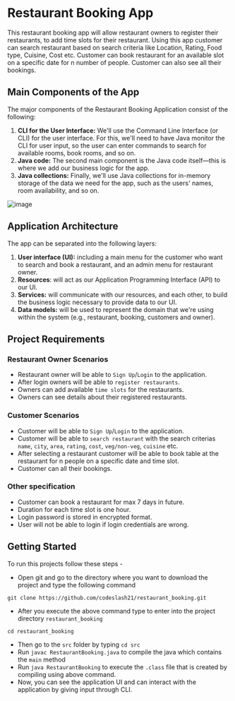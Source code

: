 # Restaurant Booking App
This restaurant booking app will allow restaurant owners to register their restaurants, to add time slots for their restaurant. Using this app customer can search restaurant based on search criteria like Location, Rating, Food type, Cuisine, Cost etc. Customer can book restaurant for an available slot on a specific date for n number of people. Customer can also see all their bookings.

## Main Components of the App
The major components of the Restaurant Booking Application consist of the following:
1. **CLI for the User Interface:** We'll use the Command Line Interface (or CLI) for the user interface. For this, we'll need to have Java monitor the CLI for user input, so the user can enter commands to search for available rooms, book rooms, and so on.
2. **Java code:** The second main component is the Java code itself—this is where we add our business logic for the app.
3. **Java collections:** Finally, we'll use Java collections for in-memory storage of the data we need for the app, such as the users' names, room availability, and so on.

![image](https://github.com/codeslash21/hotel-reservation/assets/32652085/7a0d65f0-878a-413d-9a18-5fcc62f78058)

## Application Architecture
The app can be separated into the following layers:
1. **User interface (UI):** including a main menu for the customer who want to search and book a restaurant, and an admin menu for restaurant owner.
2. **Resources**: will act as our Application Programming Interface (API) to our UI.
3. **Services:** will communicate with our resources, and each other, to build the business logic necessary to provide data to our UI.
4. **Data models:** will be used to represent the domain that we're using within the system (e.g., restaurant, booking, customers and owner).

## Project Requirements
### Restaurant Owner Scenarios
- Restaurant owner will be able to `Sign Up`/`Login` to the application.
- After login owners will be able to `register restaurants`.
- Owners can add available `time slots` for the restaurants.
- Owners can see details about their registered restaurants.

### Customer Scenarios
- Customer will be able to `Sign Up`/`Login` to the application.
- Customer will be able to `search restaurant` with the search criterias `name`, `city`, `area`, `rating`, `cost`, `veg/non-veg`, `cuisine` etc.
- After selecting a restaurant customer will be able to book table at the restaurant for n people on a specific date and time slot.
- Customer can all their bookings.

### Other specification
- Customer can book a restaurant for max 7 days in future.
- Duration for each time slot is one hour.
- Login password is stored in encrypted format.
- User will not be able to login if login credentials are wrong.



## Getting Started
To run this projects follow these steps -
- Open git and go to the directory where you want to download the project and type the following command 
```
git clone https://github.com/codeslash21/restaurant_booking.git
```
- After you execute the above command type to enter into the project directory `restaurant_booking`
```
cd restaurant_booking
```
- Then go to the `src` folder by typing `cd src`
- Run `javac RestaurantBooking.java` to compile the java which contains the `main` method
- Run `java RestaurantBooking` to execute the `.class` file that is created by compiling using above command.
- Now, you can see the application UI and can interact with the application by giving input through CLI.
